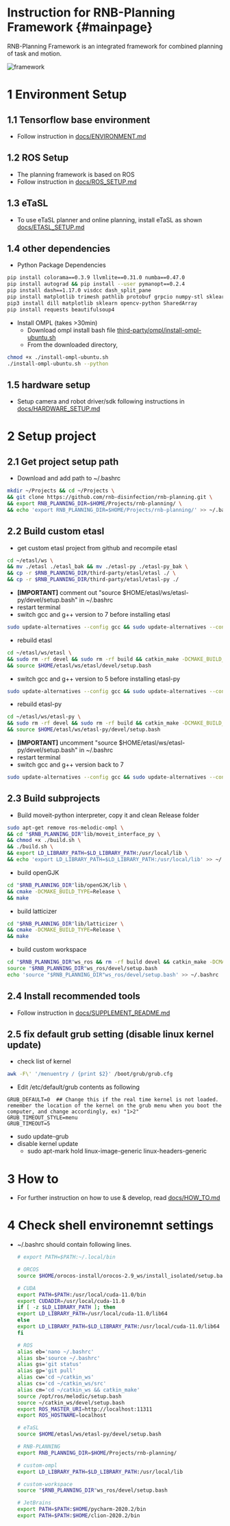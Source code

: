Instruction for RNB-Planning Framework {#mainpage}
============

RNB-Planning Framework is an integrated framework for combined planning of task and motion.  

![framework](./docs/framework.png)


# 1 Environment Setup  

## 1.1 Tensorflow base environment  
* Follow instruction in [docs/ENVIRONMENT.md](docs/ENVIRONMENT.md)  
   
## 1.2 ROS Setup  
* The planning framework is based on ROS  
* Follow instruction in [docs/ROS_SETUP.md](docs/ROS_SETUP.md)  

## 1.3 eTaSL  
* To use eTaSL planner and online planning, install eTaSL as shown [docs/ETASL_SETUP.md](docs/ETASL_SETUP.md)  
 
## 1.4 other dependencies  
* Python Package Dependencies  
```bash
pip install colorama==0.3.9 llvmlite==0.31.0 numba==0.47.0
pip install autograd && pip install --user pymanopt==0.2.4
pip install dash==1.17.0 visdcc dash_split_pane
pip install matplotlib trimesh pathlib protobuf grpcio numpy-stl sklearn filterpy paramiko SharedArray  
pip3 install dill matplotlib sklearn opencv-python SharedArray  
pip install requests beautifulsoup4
```
  
* Install OMPL (takes >30min)
  * Download ompl install bash file [third-party/ompl/install-ompl-ubuntu.sh](third-party/ompl/install-ompl-ubuntu.sh)
  * From the downloaded directory,  
```bash
chmod +x ./install-ompl-ubuntu.sh
./install-ompl-ubuntu.sh --python
```
  
## 1.5 hardware setup
* Setup camera and robot driver/sdk following instructions in [docs/HARDWARE_SETUP.md](docs/HARDWARE_SETUP.md) 
  
# 2 Setup project  
## 2.1 Get project setup path  
* Download and add path to ~/.bashrc  
```bash
mkdir ~/Projects && cd ~/Projects \
&& git clone https://github.com/rnb-disinfection/rnb-planning.git \
&& export RNB_PLANNING_DIR=$HOME/Projects/rnb-planning/ \
&& echo 'export RNB_PLANNING_DIR=$HOME/Projects/rnb-planning/' >> ~/.bashrc
```
  
## 2.2 Build custom etasl
* get custom etasl project from github and recompile etasl  
```bash
cd ~/etasl/ws \
&& mv ./etasl ./etasl_bak && mv ./etasl-py ./etasl-py_bak \
&& cp -r $RNB_PLANNING_DIR/third-party/etasl/etasl ./ \
&& cp -r $RNB_PLANNING_DIR/third-party/etasl/etasl-py ./
```
* **[IMPORTANT]** comment out "source $HOME/etasl/ws/etasl-py/devel/setup.bash" in ~/.bashrc
* restart terminal  
* switch gcc and g++ version to 7 before installing etasl
```bash
sudo update-alternatives --config gcc && sudo update-alternatives --config g++  
```
* rebuild etasl 
```bash
cd ~/etasl/ws/etasl \
&& sudo rm -rf devel && sudo rm -rf build && catkin_make -DCMAKE_BUILD_TYPE=Release \
&& source $HOME/etasl/ws/etasl/devel/setup.bash   
```
* switch gcc and g++ version to 5 before installing etasl-py
```bash
sudo update-alternatives --config gcc && sudo update-alternatives --config g++  
```
* rebuild etasl-py 
```bash
cd ~/etasl/ws/etasl-py \
&& sudo rm -rf devel && sudo rm -rf build && catkin_make -DCMAKE_BUILD_TYPE=Release \
&& source $HOME/etasl/ws/etasl-py/devel/setup.bash   
```
* **[IMPORTANT]** uncomment "source $HOME/etasl/ws/etasl-py/devel/setup.bash" in ~/.bashrc
* restart terminal  
* switch gcc and g++ version back to 7
```bash
sudo update-alternatives --config gcc && sudo update-alternatives --config g++  
```
  
## 2.3 Build subprojects
* Build moveit-python interpreter, copy it and clean Release folder  
```bash
sudo apt-get remove ros-melodic-ompl \
&& cd "$RNB_PLANNING_DIR"lib/moveit_interface_py \
&& chmod +x ./build.sh \
&& ./build.sh \
&& export LD_LIBRARY_PATH=$LD_LIBRARY_PATH:/usr/local/lib \
&& echo 'export LD_LIBRARY_PATH=$LD_LIBRARY_PATH:/usr/local/lib' >> ~/.bashrc
```

* build openGJK
```bash
cd "$RNB_PLANNING_DIR"lib/openGJK/lib \
&& cmake -DCMAKE_BUILD_TYPE=Release \
&& make
```

* build latticizer
```bash
cd "$RNB_PLANNING_DIR"lib/latticizer \
&& cmake -DCMAKE_BUILD_TYPE=Release \
&& make
```
  
* build custom workspace  
```bash
cd "$RNB_PLANNING_DIR"ws_ros && rm -rf build devel && catkin_make -DCMAKE_BUILD_TYPE=Release  
source "$RNB_PLANNING_DIR"ws_ros/devel/setup.bash
echo 'source "$RNB_PLANNING_DIR"ws_ros/devel/setup.bash' >> ~/.bashrc
```

## 2.4 Install recommended tools
* Follow instruction in [docs/SUPPLEMENT_README.md](docs/SUPPLEMENT_README.md)

## 2.5 fix default grub setting (disable linux kernel update)  
* check list of kernel 
```bash
awk -F\' '/menuentry / {print $2}' /boot/grub/grub.cfg 
```
* Edit /etc/default/grub contents as following
```
GRUB_DEFAULT=0  ## Change this if the real time kernel is not loaded. remember the location of the kernel on the grub menu when you boot the computer, and change accordingly, ex) "1>2"
GRUB_TIMEOUT_STYLE=menu  
GRUB_TIMEOUT=5  
```
* sudo update-grub  
* disable kernel update  
  * sudo apt-mark hold linux-image-generic linux-headers-generic  

# 3 How to

* For further instruction on how to use & develop, read [docs/HOW_TO.md](docs/HOW_TO.md)


# 4 Check shell environemnt settings
* ~/.bashrc should contain following lines.  
   ```  bash
   # export PATH=$PATH:~/.local/bin  

   # ORCOS
   source $HOME/orocos-install/orocos-2.9_ws/install_isolated/setup.bash

   # CUDA
   export PATH=$PATH:/usr/local/cuda-11.0/bin
   export CUDADIR=/usr/local/cuda-11.0
   if [ -z $LD_LIBRARY_PATH ]; then
   export LD_LIBRARY_PATH=/usr/local/cuda-11.0/lib64
   else
   export LD_LIBRARY_PATH=$LD_LIBRARY_PATH:/usr/local/cuda-11.0/lib64
   fi

   # ROS
   alias eb='nano ~/.bashrc'
   alias sb='source ~/.bashrc'
   alias gs='git status'
   alias gp='git pull'
   alias cw='cd ~/catkin_ws'
   alias cs='cd ~/catkin_ws/src'
   alias cm='cd ~/catkin_ws && catkin_make'
   source /opt/ros/melodic/setup.bash
   source ~/catkin_ws/devel/setup.bash
   export ROS_MASTER_URI=http://localhost:11311
   export ROS_HOSTNAME=localhost

   # eTaSL
   source $HOME/etasl/ws/etasl-py/devel/setup.bash

   # RNB-PLANNING
   export RNB_PLANNING_DIR=$HOME/Projects/rnb-planning/

   # custom-ompl
   export LD_LIBRARY_PATH=$LD_LIBRARY_PATH:/usr/local/lib

   # custom-workspace
   source "$RNB_PLANNING_DIR"ws_ros/devel/setup.bash

   # JetBrains  
   export PATH=$PATH:$HOME/pycharm-2020.2/bin  
   export PATH=$PATH:$HOME/clion-2020.2/bin  
   ```
